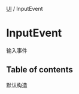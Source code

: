 [UI](../modules/UI.UI.md) / InputEvent

# InputEvent <Badge type="tip" text="Class" /> <Score text="InputEvent" />

输入事件

## Table of contents

默认构造
